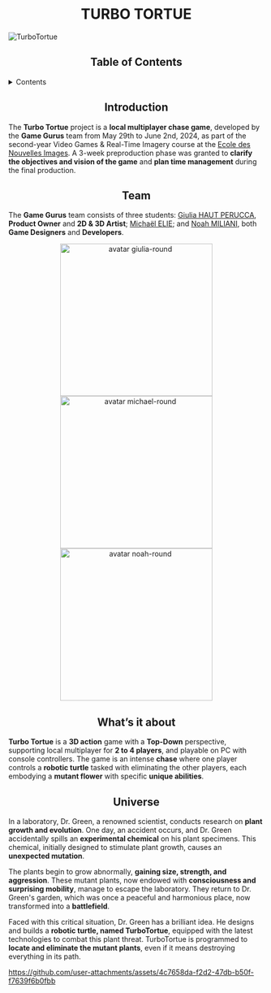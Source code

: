 <h1 align="center">
  <strong>TURBO TORTUE</strong>
</h1>

![TurboTortue](https://github.com/user-attachments/assets/63703d10-dc62-467a-9cbb-803ed9e0abcd)

<h2 align="center">
  <strong>Table of Contents</strong>
</h2>

<details>
  <summary>Contents</summary>
  <ol>
    <li><a href="#introduction">Introduction</a></li>
    <li><a href="#team">Team</a></li>
    <li><a href="#What’s it about">What’s it about</a></li>
    <li><a href="#universe">Universe</a></li>
  </ol>
</details>

<h2 id="introduction" align="center">
  <strong>Introduction</strong>  
</h2>
<p>
  The <strong>Turbo Tortue</strong> project is a <strong>local multiplayer chase game</strong>, developed by the <strong>Game Gurus</strong> team from May 29th to June 2nd, 2024, as part of the second-year Video Games & Real-Time Imagery course at the <a href="https://github.com/Ecole-des-Nouvelles-Images">Ecole des Nouvelles Images</a>. A 3-week preproduction phase was granted to <strong>clarify the objectives and vision of the game</strong> and <strong>plan time management</strong> during the final production.
</p>

<h2 id="team" align="center">
  <strong>Team</strong>
</h2>
<p>
  The <strong>Game Gurus</strong> team consists of three students: <a href="https://github.com/GiuPH">Giulia HAUT PERUCCA</a>, <strong>Product Owner</strong> and <strong>2D & 3D Artist</strong>; <a href="https://github.com/Michael-elie">Michaël ELIE</a>; and <a href="https://github.com/NoahMil">Noah MILIANI</a>, both <strong>Game Designers</strong> and <strong>Developers</strong>.
</p>

<div align="center">
  <a href="https://github.com/GiuPH">
    <img src="https://github.com/user-attachments/assets/4bf9078f-1b46-422f-82e4-2f9525755cc3" width="300px" alt="avatar giulia-round">
  </a>
  <a href="https://github.com/Michael-elie">
    <img src="https://github.com/user-attachments/assets/501d8a9a-d5c5-4e7b-8321-08c1dc5233c8" width="300px" alt="avatar michael-round">
  </a>
  <a href="https://github.com/NoahMil">
    <img src="https://github.com/user-attachments/assets/2a66cfb4-db97-4eb6-b8aa-197e4ca7ca6a" width="300px" alt="avatar noah-round">
  </a>
</div>

<h2 id="What’s it about" align="center">
  <strong>What’s it about</strong>  
</h2>
<p>
  <strong>Turbo Tortue</strong> is a <strong>3D action</strong> game with a <strong>Top-Down</strong> perspective, supporting local multiplayer for <strong>2 to 4 players</strong>, and playable on PC with console controllers. The game is an intense <strong>chase</strong> where one player controls a <strong>robotic turtle</strong> tasked with eliminating the other players, each embodying a <strong>mutant flower</strong> with specific <strong>unique abilities</strong>.
</p>

<h2 id="universe" align="center">
  <strong>Universe</strong>
</h2>
<p>
  In a laboratory, Dr. Green, a renowned scientist, conducts research on <strong>plant growth and evolution</strong>. One day, an accident occurs, and Dr. Green accidentally spills an <strong>experimental chemical</strong> on his plant specimens. This chemical, initially designed to stimulate plant growth, causes an <strong>unexpected mutation</strong>. <br>
  
  The plants begin to grow abnormally, <strong>gaining size, strength, and aggression</strong>. These mutant plants, now endowed with <strong>consciousness and surprising mobility</strong>, manage to escape the laboratory. They return to Dr. Green's garden, which was once a peaceful and harmonious place, now transformed into a <strong>battlefield</strong>. <br>
  
  Faced with this critical situation, Dr. Green has a brilliant idea. He designs and builds a <strong>robotic turtle, named TurboTortue</strong>, equipped with the latest technologies to combat this plant threat. TurboTortue is programmed to <strong>locate and eliminate the mutant plants</strong>, even if it means destroying everything in its path.
</p>

https://github.com/user-attachments/assets/4c7658da-f2d2-47db-b50f-f7639f6b0fbb
